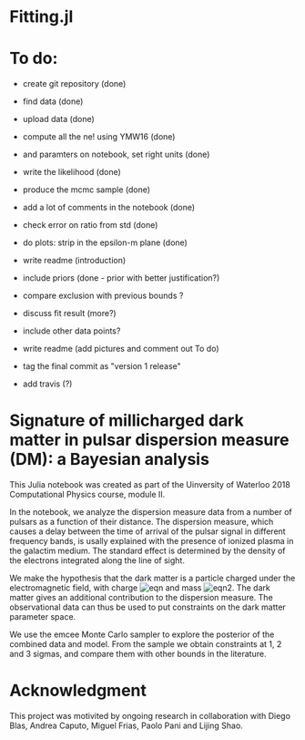 # Fitting.jl

# To do:
- create git repository (done)
- find data (done)
- upload data (done)
- compute all the ne! using YMW16 (done)
- and paramters on notebook, set right units  (done)
- write the likelihood (done)
- produce the mcmc sample (done)
- add a lot of comments in the notebook (done)
- check error on ratio from std (done)
- do plots: strip in the epsilon-m plane (done)
- write readme (introduction)

- include priors (done - prior with better justification?)
- compare exclusion with previous bounds ?
- discuss fit result (more?)
- include other data points?

- write readme (add pictures and comment out To do)
- tag the final commit as "version 1 release"

- add travis (?)

# Signature of millicharged dark matter in pulsar dispersion measure (DM): a Bayesian analysis

This Julia notebook was created as part of the Uinversity of Waterloo 2018 Computational Physics course, module II.

In the notebook, we analyze the dispersion measure data from a number of pulsars as a function of their distance. The dispersion measure, which causes a delay between the time of arrival of the pulsar signal in different frequency bands, is usally explained with the presence of ionized plasma in the galactim medium. The standard effect is determined by the density of the electrons integrated along the line of sight. 

We make the hypothesis that the dark matter is a particle charged under the electromagnetic field, with charge ![eqn](https://latex.codecogs.com/gif.latex?q=\epsilon&space;e) and mass ![eqn2](https://latex.codecogs.com/gif.latex?m_{\tex{dm}}). The dark matter gives an additional contribution to the dispersion measure. The observational data can thus be used to put constraints on the dark matter parameter space.

We use the emcee Monte Carlo sampler to explore the posterior of the combined data and model. From the sample we obtain constraints at 1, 2 and 3 sigmas, and compare them with other bounds in the literature.

# Acknowledgment 

This project was motivited by ongoing research in collaboration with Diego Blas, Andrea Caputo, Miguel Frias, Paolo Pani and Lijing Shao. 
